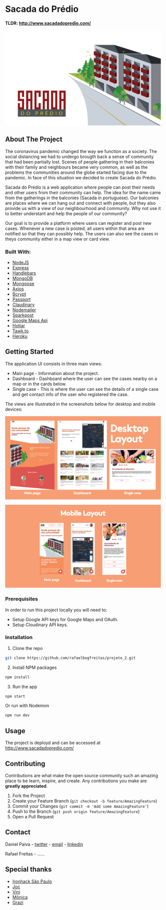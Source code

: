 # Sacada do Prédio
#### TLDR: http://www.sacadadopredio.com/

![Sacada do prédio](/public/images/readme/banner.png)

## About The Project

The coronavirus pandemic changed the way we function as a society. The social distancing we had to undergo brougth back a sense of community that had been partially lost. Scenes of people gathering in their balconies with their family and neighbours became very common, as well as the problems the communities around the globe started facing due to the pandemic. In face of this situation we decided to create Sacada do Prédio.

Sacada do Prédio is a web application where people can post their needs and other users from their community can help. The idea for the name came from the gatherings in the balconies (Sacada in portuguese). Our balconies are places where we can hang out and connect with people, but they also provide us with a view of our neighbourhood and community. Why not use it to better understant and help the people of our community?

Our goal is to provide a platform where users can register and post new cases. Whenever a new case is posted, all users within that area are notified so that they can possibly help. The users can also see the cases in theys community either in a map view or card view.

### Built With:

* [NodeJS](https://nodejs.org/en/)
* [Express](https://expressjs.com/pt-br/)
* [Handlebars](https://handlebarsjs.com/)
* [MongoDB](https://www.mongodb.com/)
* [Mongoose](https://mongoosejs.com/)
* [Axios](https://github.com/axios/axios)
* [Bcrypt](https://www.npmjs.com/package/bcrypt)
* [Passport](http://www.passportjs.org/)
* [Claudinary](https://cloudinary.com/)
* [Nodemailer](https://nodemailer.com/about/)
* [Sparkpost](https://www.sparkpost.com/)
* [Google Maps Api](https://developers.google.com/?hl=pt-br)
* [Hotjar](https://www.hotjar.com/)
* [Tawk.to](https://www.tawk.to/)
* [Heroku](https://www.heroku.com/)


<!-- GETTING STARTED -->
## Getting Started

The application UI consists in three main views:

* Main page - Information about the project.
* Dashboard - Dashboard where the user can see the cases nearby on a map or in the cards below.
* Single case - This is where the user can see the details of a single case and get contact info of the user who registered the case.

The views are illustrated in the screenshots below for desktop and mobile devices:

![Desktop views](public/images/readme/Sacada_Readme_Desktop.png)

![Mobile views](public/images/readme/Sacada_Readme_Mobile2.png)

### Prerequisites

In order to run this project locally you will need to:

* Setup Google API keys for Google Maps and OAuth.
* Setup Cloudinary API keys.


### Installation

1. Clone the repo
```sh
git clone https://github.com/rafaelbogfreitas/projeto_2.git
```
2. Install NPM packages
```sh
npm install
```
3. Run the app
```sh
npm start
```
Or run with Nodemon
```sh
npm run dev
```

<!-- USAGE EXAMPLES -->
## Usage

The project is deployd and can be accessed at http://www.sacadadopredio.com/


<!-- CONTRIBUTING -->
## Contributing

Contributions are what make the open source community such an amazing place to be learn, inspire, and create. Any contributions you make are **greatly appreciated**.

1. Fork the Project
2. Create your Feature Branch (`git checkout -b feature/AmazingFeature`)
3. Commit your Changes (`git commit -m 'Add some AmazingFeature'`)
4. Push to the Branch (`git push origin feature/AmazingFeature`)
5. Open a Pull Request



<!-- CONTACT -->
## Contact

Daniel Paiva - [twitter](https://twitter.com/danielcspaiva) - [email](mailto:danielcspaiva@gmail.com) - [linkedin](https://www.linkedin.com/in/danielcspaiva/)

Rafael Freitas - ......


<!-- ACKNOWLEDGEMENTS -->
## Special thanks

* [Ironhack São Paulo](https://www.ironhack.com/br)
* [Joc](https://github.com/jocnjr/library-project-7/commits?author=jocnjr)
* [Vini](https://github.com/vinivibe)
* [Mônica](https://github.com/mdccbranco)
* [Grazi](https://github.com/grazidiandra)